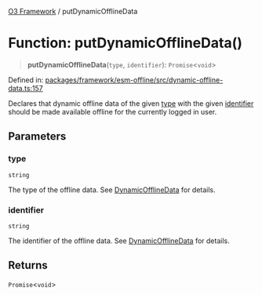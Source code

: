 [O3 Framework](../API.md) / putDynamicOfflineData

# Function: putDynamicOfflineData()

> **putDynamicOfflineData**(`type`, `identifier`): `Promise`\<`void`\>

Defined in: [packages/framework/esm-offline/src/dynamic-offline-data.ts:157](https://github.com/openmrs/openmrs-esm-core/blob/18d2874f03a33a6ab8295af0e87ac97fdd150718/packages/framework/esm-offline/src/dynamic-offline-data.ts#L157)

Declares that dynamic offline data of the given [type](#putdynamicofflinedata) with the given [identifier](#putdynamicofflinedata)
should be made available offline for the currently logged in user.

## Parameters

### type

`string`

The type of the offline data. See [DynamicOfflineData](../interfaces/DynamicOfflineData.md) for details.

### identifier

`string`

The identifier of the offline data. See [DynamicOfflineData](../interfaces/DynamicOfflineData.md) for details.

## Returns

`Promise`\<`void`\>
